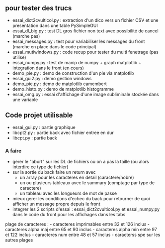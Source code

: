 ## pour tester des trucs
- essai_dict2cvulticol.py : extraction d'un dico vers un fichier CSV et une presentation dans une table PySimpleGUI
- essai_dl_big.py         : test DL gros fichier non text avec possibilité de cancel (marche pas)
- essai_messages.py       : test pour variabiliser les messages du front (marche en place dans le code principal)
- essai_mutiwindows.py    : code recup pour tester du multi fenetrage (pas utilise)
- essai_numpy.py          : test de manip de numpy + graph matplotlib + integration dans le front (en cours)
- demo_pie.py             : demo de construction d'un pie via matplotlib
- essai_gui2.py : demo gestion windows
- demo_pie.py : demo de matplotlib camembert
- demo_histo.py : demo de matplotlib histogramme
- essai_omg.py : essai d'affichage d'une image subliminale stockée dans une variable
## Code projet utilisable
- essai_gui.py  : partie graphique
- libcpt2.py    : partie back avec fichier entree en dur
- libcpt.py     : partie back 
### A faire
- gerer le "abort" sur les DL de fichiers ou on a pas la taille (ou alors interdire ce type de fichier)
- sur la sortie du back faire un return avec 
    - un array pour les caracteres en detail (caractere/nobre)
    - un ou plusieurs tableaux avec le summary (comptage par type de caractere)
    - un tableau avec les longueurs de mot de passe
- mieux gerer les conditions d'echec du back pour retourner de quoi afficher un message propre depuis le front
- integrer les 2 scripts d'essai : essai_dict2cvulticol.py et essai_numpy.py dans le code du front pour les affichages dans les tabs

plage de caracteres :
         - caracteres imprimables entre 32 et 126 inclus
         - caracteres alpha maj entre 65 et 90 inclus
         - caracteres alpha min entre 97 et 122 inclus
         - caracteres num entre 48 et 57 inclus
         - caracterss spe sur les autres plages
